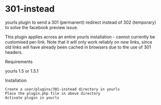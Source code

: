 301-instead
===========

yourls plugin to send a 301 (permanent) redirect instead of 302 (temporary) to solve the facebook preview issue.

This plugin applies across an entire yourls installation - cannot currently be customised per-link. Note that it will only work reliably on *new* links, since old links will have already been cached in browsers due to the use of 301 headers.

Requirements

yourls 1.5 or 1.5.1

Installation

    Create a user/plugins/301-instead directory in yourls
    Place the plugin.php file in above directory
    Activate plugin in yourls
